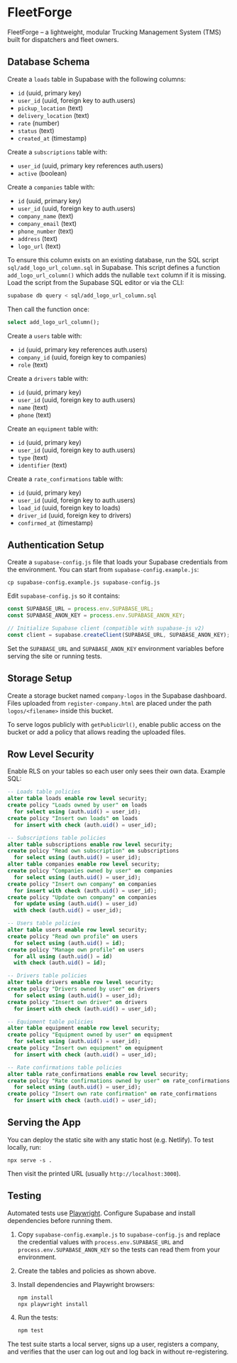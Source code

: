 # FleetForge
FleetForge – a lightweight, modular Trucking Management System (TMS) built for dispatchers and fleet owners.

## Database Schema

Create a `loads` table in Supabase with the following columns:

- `id` (uuid, primary key)
- `user_id` (uuid, foreign key to auth.users)
- `pickup_location` (text)
- `delivery_location` (text)
- `rate` (number)
- `status` (text)
- `created_at` (timestamp)

Create a `subscriptions` table with:

- `user_id` (uuid, primary key references auth.users)
- `active` (boolean)

Create a `companies` table with:

- `id` (uuid, primary key)
- `user_id` (uuid, foreign key to auth.users)
- `company_name` (text)
- `company_email` (text)
- `phone_number` (text)
- `address` (text)
- `logo_url` (text)

To ensure this column exists on an existing database, run the SQL script
`sql/add_logo_url_column.sql` in Supabase. This script defines a function
`add_logo_url_column()` which adds the nullable `text` column if it is missing.
Load the script from the Supabase SQL editor or via the CLI:

```bash
supabase db query < sql/add_logo_url_column.sql
```

Then call the function once:

```sql
select add_logo_url_column();
```

Create a `users` table with:

- `id` (uuid, primary key references auth.users)
- `company_id` (uuid, foreign key to companies)
- `role` (text)

Create a `drivers` table with:

- `id` (uuid, primary key)
- `user_id` (uuid, foreign key to auth.users)
- `name` (text)
- `phone` (text)

Create an `equipment` table with:

- `id` (uuid, primary key)
- `user_id` (uuid, foreign key to auth.users)
- `type` (text)
- `identifier` (text)

Create a `rate_confirmations` table with:

- `id` (uuid, primary key)
- `user_id` (uuid, foreign key to auth.users)
- `load_id` (uuid, foreign key to loads)
- `driver_id` (uuid, foreign key to drivers)
- `confirmed_at` (timestamp)


## Authentication Setup

Create a `supabase-config.js` file that loads your Supabase credentials from the environment. You can start from `supabase-config.example.js`:

```
cp supabase-config.example.js supabase-config.js
```

Edit `supabase-config.js` so it contains:

```javascript
const SUPABASE_URL = process.env.SUPABASE_URL;
const SUPABASE_ANON_KEY = process.env.SUPABASE_ANON_KEY;

// Initialize Supabase client (compatible with supabase-js v2)
const client = supabase.createClient(SUPABASE_URL, SUPABASE_ANON_KEY);
```

Set the `SUPABASE_URL` and `SUPABASE_ANON_KEY` environment variables before serving the site or running tests.

## Storage Setup

Create a storage bucket named `company-logos` in the Supabase dashboard. Files uploaded from `register-company.html` are placed under the path `logos/<filename>` inside this bucket.

To serve logos publicly with `getPublicUrl()`, enable public access on the bucket or add a policy that allows reading the uploaded files.

## Row Level Security

Enable RLS on your tables so each user only sees their own data. Example SQL:

```sql
-- Loads table policies
alter table loads enable row level security;
create policy "Loads owned by user" on loads
  for select using (auth.uid() = user_id);
create policy "Insert own loads" on loads
  for insert with check (auth.uid() = user_id);

-- Subscriptions table policies
alter table subscriptions enable row level security;
create policy "Read own subscription" on subscriptions
  for select using (auth.uid() = user_id);
alter table companies enable row level security;
create policy "Companies owned by user" on companies
  for select using (auth.uid() = user_id);
create policy "Insert own company" on companies
  for insert with check (auth.uid() = user_id);
create policy "Update own company" on companies
  for update using (auth.uid() = user_id)
  with check (auth.uid() = user_id);

-- Users table policies
alter table users enable row level security;
create policy "Read own profile" on users
  for select using (auth.uid() = id);
create policy "Manage own profile" on users
  for all using (auth.uid() = id)
  with check (auth.uid() = id);

-- Drivers table policies
alter table drivers enable row level security;
create policy "Drivers owned by user" on drivers
  for select using (auth.uid() = user_id);
create policy "Insert own driver" on drivers
  for insert with check (auth.uid() = user_id);

-- Equipment table policies
alter table equipment enable row level security;
create policy "Equipment owned by user" on equipment
  for select using (auth.uid() = user_id);
create policy "Insert own equipment" on equipment
  for insert with check (auth.uid() = user_id);

-- Rate confirmations table policies
alter table rate_confirmations enable row level security;
create policy "Rate confirmations owned by user" on rate_confirmations
  for select using (auth.uid() = user_id);
create policy "Insert own rate confirmation" on rate_confirmations
  for insert with check (auth.uid() = user_id);
```

## Serving the App

You can deploy the static site with any static host (e.g. Netlify). To test
locally, run:

```
npx serve -s .
```

Then visit the printed URL (usually `http://localhost:3000`).

## Testing

Automated tests use [Playwright](https://playwright.dev). Configure Supabase
and install dependencies before running them.

1. Copy `supabase-config.example.js` to `supabase-config.js` and replace the
   credential values with `process.env.SUPABASE_URL` and
   `process.env.SUPABASE_ANON_KEY` so the tests can read them from your
   environment.
2. Create the tables and policies as shown above.
3. Install dependencies and Playwright browsers:

   ```bash
   npm install
   npx playwright install
   ```

4. Run the tests:

   ```bash
   npm test
   ```

The test suite starts a local server, signs up a user, registers a company, and
verifies that the user can log out and log back in without re-registering.

<!--
SQL to enable row level security scoped by company

-- enable RLS on all tables
alter table companies enable row level security;
alter table drivers enable row level security;
alter table equipment enable row level security;
alter table loads enable row level security;
alter table rate_confirmations enable row level security;
alter table users enable row level security;

-- policy: users can insert/select/update/delete rows where company.user_id = auth.uid()
create policy "manage own company" on companies
  for all using (user_id = auth.uid()) with check (user_id = auth.uid());

-- for companies: user can manage only row with user_id = auth.uid()
-- apply similar policy to drivers, equipment, loads, rate_confirmations and users
-- ensuring company_id exists in a company owned by the auth user

